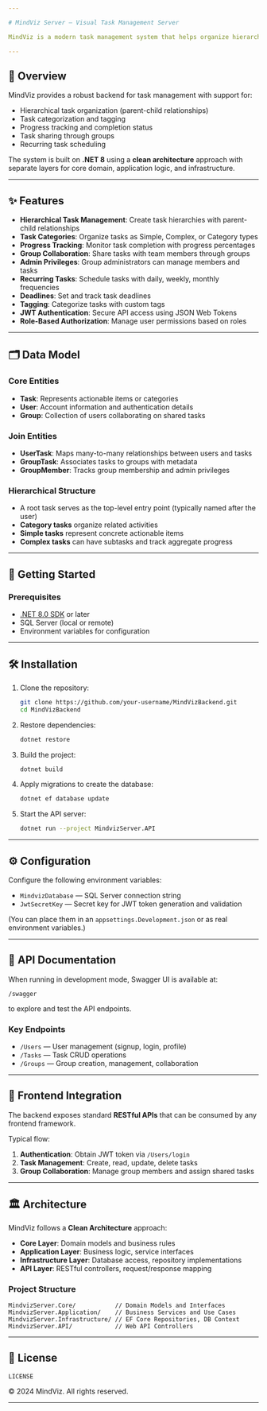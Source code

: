 ```yaml
---

# MindViz Server – Visual Task Management Server

MindViz is a modern task management system that helps organize hierarchical tasks, enabling users to manage their personal and professional activities with flexibility and context.

---
```



## 🌟 Overview

MindViz provides a robust backend for task management with support for:
- Hierarchical task organization (parent-child relationships)
- Task categorization and tagging
- Progress tracking and completion status
- Task sharing through groups
- Recurring task scheduling

The system is built on **.NET 8** using a **clean architecture** approach with separate layers for core domain, application logic, and infrastructure.

---

## ✨ Features

- **Hierarchical Task Management**: Create task hierarchies with parent-child relationships
- **Task Categories**: Organize tasks as Simple, Complex, or Category types
- **Progress Tracking**: Monitor task completion with progress percentages
- **Group Collaboration**: Share tasks with team members through groups
- **Admin Privileges**: Group administrators can manage members and tasks
- **Recurring Tasks**: Schedule tasks with daily, weekly, monthly frequencies
- **Deadlines**: Set and track task deadlines
- **Tagging**: Categorize tasks with custom tags
- **JWT Authentication**: Secure API access using JSON Web Tokens
- **Role-Based Authorization**: Manage user permissions based on roles

---

## 🗂 Data Model

### Core Entities
- **Task**: Represents actionable items or categories
- **User**: Account information and authentication details
- **Group**: Collection of users collaborating on shared tasks

### Join Entities
- **UserTask**: Maps many-to-many relationships between users and tasks
- **GroupTask**: Associates tasks to groups with metadata
- **GroupMember**: Tracks group membership and admin privileges

### Hierarchical Structure
- A root task serves as the top-level entry point (typically named after the user)
- **Category tasks** organize related activities
- **Simple tasks** represent concrete actionable items
- **Complex tasks** can have subtasks and track aggregate progress

---

## 🚀 Getting Started

### Prerequisites
- [.NET 8.0 SDK](https://dotnet.microsoft.com/en-us/download/dotnet/8.0) or later
- SQL Server (local or remote)
- Environment variables for configuration

---

## 🛠 Installation

1. Clone the repository:
   ```bash
   git clone https://github.com/your-username/MindVizBackend.git
   cd MindVizBackend
   ```

2. Restore dependencies:
   ```bash
   dotnet restore
   ```

3. Build the project:
   ```bash
   dotnet build
   ```

4. Apply migrations to create the database:
   ```bash
   dotnet ef database update
   ```

5. Start the API server:
   ```bash
   dotnet run --project MindvizServer.API
   ```

---

## ⚙️ Configuration

Configure the following environment variables:
- `MindvizDatabase` — SQL Server connection string
- `JwtSecretKey` — Secret key for JWT token generation and validation

(You can place them in an `appsettings.Development.json` or as real environment variables.)

---

## 📄 API Documentation

When running in development mode, Swagger UI is available at:

```
/swagger
```

to explore and test the API endpoints.

### Key Endpoints
- `/Users` — User management (signup, login, profile)
- `/Tasks` — Task CRUD operations
- `/Groups` — Group creation, management, collaboration

---

## 🔗 Frontend Integration

The backend exposes standard **RESTful APIs** that can be consumed by any frontend framework.

Typical flow:
1. **Authentication**: Obtain JWT token via `/Users/login`
2. **Task Management**: Create, read, update, delete tasks
3. **Group Collaboration**: Manage group members and assign shared tasks

---

## 🏛 Architecture

MindViz follows a **Clean Architecture** approach:
- **Core Layer**: Domain models and business rules
- **Application Layer**: Business logic, service interfaces
- **Infrastructure Layer**: Database access, repository implementations
- **API Layer**: RESTful controllers, request/response mapping

### Project Structure
```
MindvizServer.Core/           // Domain Models and Interfaces
MindvizServer.Application/    // Business Services and Use Cases
MindvizServer.Infrastructure/ // EF Core Repositories, DB Context
MindvizServer.API/            // Web API Controllers
```

---

## 📝 License

```
LICENSE
```
© 2024 MindViz. All rights reserved.

---

